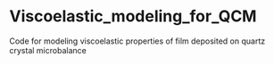 # Viscoelastic_modeling_for_QCM
Code for modeling viscoelastic properties of film deposited on quartz crystal microbalance
